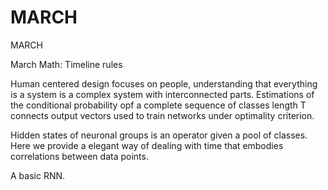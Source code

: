 # MARCH
MARCH 

March Math: Timeline rules


Human centered design focuses on people, understanding that everything is a system is a complex system with interconnected parts. 
Estimations of the conditional probability opf a complete sequence of classes length T connects output vectors used to train networks under optimality criterion. 

Hidden states of neuronal groups is an operator given a pool of classes. Here we provide a elegant way of dealing with time that embodies correlations between data points. 

A basic RNN. 

